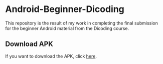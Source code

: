 # Android-Beginner-Dicoding
This repository is the result of my work in completing the final submission for the beginner Android material from the Dicoding course.

## Download APK
If you want to download the APK, click [here](https://github.com/josray10/Android-Beginner-Dicoding/raw/master/app/ValorantEsportsTeam.apk).
